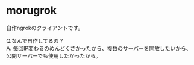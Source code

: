 # morugrok
自作ngrokのクライアントです。

Q.なんで自作してるの？<br>
A. 毎回IP変わるのめんどくさかったから、複数のサーバーを開放したいから、公開サーバーでも使用したかったから。
